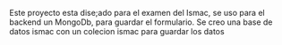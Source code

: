 Este proyecto esta dise;ado para el examen del Ismac, se uso para el backend un MongoDb, para guardar el formulario.
Se creo una base de datos ismac con un colecion ismac para guardar los datos